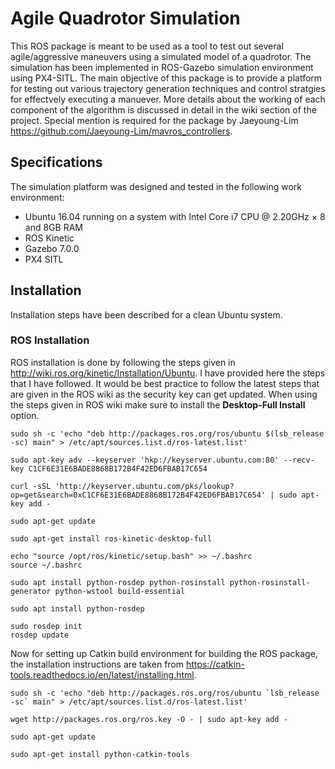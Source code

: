 # Agile Quadrotor Simulation

This ROS package is meant to be used as a tool to test out several agile/aggressive maneuvers using a simulated model of a 
quadrotor. The simulation has been implemented in ROS-Gazebo simulation environment using PX4-SITL. The main objective of
this package is to provide a platform for testing out various trajectory generation techniques and control stratgies for
effectvely executing a manuever. More details about the working of each component of the algorithm is discussed in detail
in the wiki section of the project. Special mention is required for the package by Jaeyoung-Lim https://github.com/Jaeyoung-Lim/mavros_controllers. 

## Specifications
The simulation platform was designed and tested in the following work environment:
* Ubuntu 16.04 running on a system with Intel Core i7 CPU @ 2.20GHz × 8 and 8GB RAM
* ROS Kinetic
* Gazebo 7.0.0
* PX4 SITL 


## Installation
Installation steps have been described for a clean Ubuntu system.

### ROS Installation
ROS installation is done by following the steps given in http://wiki.ros.org/kinetic/Installation/Ubuntu. I have provided here the steps that I have followed. It would be best practice to follow the latest steps that are given in the ROS wiki as the security key can get updated. When using the steps given in ROS wiki make sure to install the **Desktop-Full Install** option.

```shell
sudo sh -c 'echo "deb http://packages.ros.org/ros/ubuntu $(lsb_release -sc) main" > /etc/apt/sources.list.d/ros-latest.list'
```

```shell
sudo apt-key adv --keyserver 'hkp://keyserver.ubuntu.com:80' --recv-key C1CF6E31E6BADE8868B172B4F42ED6FBAB17C654
``` 

```shell
curl -sSL 'http://keyserver.ubuntu.com/pks/lookup?op=get&search=0xC1CF6E31E6BADE8868B172B4F42ED6FBAB17C654' | sudo apt-key add -
```

```shell
sudo apt-get update
```

```shell
sudo apt-get install ros-kinetic-desktop-full
```

```shell
echo "source /opt/ros/kinetic/setup.bash" >> ~/.bashrc
source ~/.bashrc
```

```shell
sudo apt install python-rosdep python-rosinstall python-rosinstall-generator python-wstool build-essential
```

```shell
sudo apt install python-rosdep
```

```shell
sudo rosdep init
rosdep update
```

Now for setting up Catkin build environment for building the ROS package, the installation instructions are taken from https://catkin-tools.readthedocs.io/en/latest/installing.html.

```shell
sudo sh -c 'echo "deb http://packages.ros.org/ros/ubuntu `lsb_release -sc` main" > /etc/apt/sources.list.d/ros-latest.list'
``` 

```shell
wget http://packages.ros.org/ros.key -O - | sudo apt-key add -
```

```shell
sudo apt-get update
```

```shell
sudo apt-get install python-catkin-tools
```




